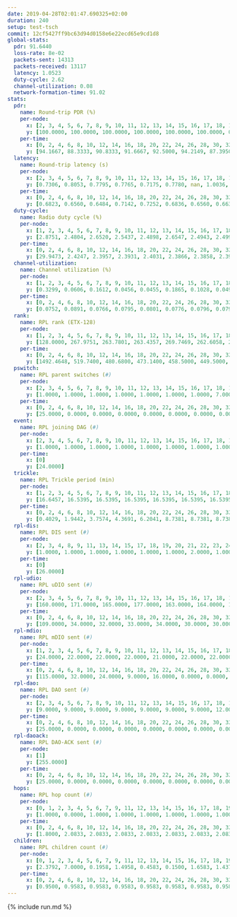 ```yaml
---
date: 2019-04-28T02:01:47.690325+02:00
duration: 240
setup: test-tsch
commit: 12cf5427ff9bc63d94d0158e6e22ecd65e9cd1d8
global-stats:
  pdr: 91.6440
  loss-rate: 8e-02
  packets-sent: 14313
  packets-received: 13117
  latency: 1.0523
  duty-cycle: 2.62
  channel-utilization: 0.08
  network-formation-time: 91.02
stats:
  pdr:
    name: Round-trip PDR (%)
    per-node:
      x: [2, 3, 4, 5, 6, 7, 8, 9, 10, 11, 12, 13, 14, 15, 16, 17, 18, 19, 20, 21, 22, 23, 24, 25]
      y: [100.0000, 100.0000, 100.0000, 100.0000, 100.0000, 100.0000, 0.0000, 100.0000, 0.0000, 100.0000, 100.0000, 99.8353, 100.0000, 99.6473, 100.0000, 99.3641, 99.8347, 100.0000, 100.0000, 100.0000, 99.5050, 100.0000, 99.6604, 99.6466]
    per-time:
      x: [0, 2, 4, 6, 8, 10, 12, 14, 16, 18, 20, 22, 24, 26, 28, 30, 32, 34, 36, 38, 40, 42, 44, 46, 48, 50, 52, 54, 56, 58, 60, 62, 64, 66, 68, 70, 72, 74, 76, 78, 80, 82, 84, 86, 88, 90, 92, 94, 96, 98, 100, 102, 104, 106, 108, 110, 112, 114, 116, 118, 120, 122, 124, 126, 128, 130, 132, 134, 136, 138, 140, 142, 144, 146, 148, 150, 152, 154, 156, 158, 160, 162, 164, 166, 168, 170, 172, 174, 176, 178, 180, 182, 184, 186, 188, 190, 192, 194, 196, 198, 200, 202, 204, 206, 208, 210, 212, 214, 216, 218, 220, 222, 224, 226, 228, 230, 232, 234, 236, 238, 240]
      y: [94.1667, 88.3333, 90.8333, 91.6667, 92.5000, 94.2149, 87.3950, 93.3884, 89.0756, 89.1667, 90.0000, 88.3333, 93.3884, 87.5000, 93.2773, 90.0000, 92.5000, 90.9091, 94.1667, 90.8333, 92.5000, 94.1176, 88.3333, 91.7355, 95.8333, 90.0000, 91.6667, 90.0000, 95.7983, 96.6942, 91.6667, 90.0000, 93.3333, 90.8333, 94.1667, 93.3333, 92.5000, 90.0000, 90.8333, 90.8333, 94.1667, 91.6667, 89.1667, 94.1667, 90.8333, 93.3333, 92.5000, 90.0000, 94.1667, 92.5000, 87.5000, 91.6667, 93.3333, 94.1667, 87.5000, 95.0000, 93.3333, 86.6667, 90.8333, 91.6667, 90.8333, 93.3333, 86.6667, 89.1667, 92.5000, 87.5000, 93.3333, 91.6667, 91.6667, 92.5000, 94.1667, 91.6667, 95.0000, 94.1667, 87.5000, 95.0000, 88.3333, 90.0000, 95.8333, 88.3333, 91.6667, 96.6667, 93.3333, 93.3333, 93.3333, 91.6667, 88.3333, 91.6667, 95.0000, 91.6667, 94.1667, 90.0000, 91.6667, 91.6667, 90.8333, 93.3333, 89.1667, 91.6667, 96.6667, 94.1667, 90.0000, 93.3333, 89.1667, 89.1667, 92.5000, 88.3333, 90.8333, 93.3333, 92.5000, 90.8333, 96.6667, 89.1667, 88.3333, 91.6667, 91.6667, 85.0000, 94.1667, 86.6667, 92.5000, 93.7500, null]
  latency:
    name: Round-trip latency (s)
    per-node:
      x: [2, 3, 4, 5, 6, 7, 8, 9, 10, 11, 12, 13, 14, 15, 16, 17, 18, 19, 20, 21, 22, 23, 24, 25]
      y: [0.7306, 0.8053, 0.7795, 0.7765, 0.7175, 0.7780, nan, 1.0036, nan, 1.1361, 0.9873, 0.8951, 1.0969, 1.1552, 1.0847, 1.1172, 1.0936, 1.1441, 1.1069, 1.3371, 1.3068, 1.3919, 1.3393, 1.4017]
    per-time:
      x: [0, 2, 4, 6, 8, 10, 12, 14, 16, 18, 20, 22, 24, 26, 28, 30, 32, 34, 36, 38, 40, 42, 44, 46, 48, 50, 52, 54, 56, 58, 60, 62, 64, 66, 68, 70, 72, 74, 76, 78, 80, 82, 84, 86, 88, 90, 92, 94, 96, 98, 100, 102, 104, 106, 108, 110, 112, 114, 116, 118, 120, 122, 124, 126, 128, 130, 132, 134, 136, 138, 140, 142, 144, 146, 148, 150, 152, 154, 156, 158, 160, 162, 164, 166, 168, 170, 172, 174, 176, 178, 180, 182, 184, 186, 188, 190, 192, 194, 196, 198, 200, 202, 204, 206, 208, 210, 212, 214, 216, 218, 220, 222, 224, 226, 228, 230, 232, 234, 236, 238, 240]
      y: [0.6823, 0.6560, 0.6484, 0.7142, 0.7252, 0.6836, 0.6560, 0.6636, 0.6840, 0.6337, 0.7233, 0.6999, 0.6443, 0.6832, 0.6358, 0.6219, 0.6747, 0.6309, 0.5898, 0.5640, 0.6285, 0.6270, 0.6128, 0.6420, 0.5722, 0.6312, 0.6142, 0.6619, 0.6467, 0.6728, 0.6826, 0.6638, 0.6717, 0.6057, 0.6648, 0.7509, 0.7763, 0.6619, 0.6236, 0.6254, 0.6487, 0.6441, 0.7143, 0.7087, 0.7336, 0.5821, 0.6006, 0.6492, 0.6647, 0.7100, 0.6725, 0.6379, 0.6601, 0.7622, 0.9577, 0.7412, 0.6592, 0.7234, 0.7174, 1.0050, 1.0245, 0.9002, 0.8984, 0.7076, 0.6848, 1.0676, 1.4417, 1.1580, 0.9562, 0.9179, 0.7780, 0.9911, 1.5849, 1.4818, 1.3972, 1.1994, 1.0392, 1.1952, 1.5691, 1.6222, 1.5728, 1.5471, 1.3463, 1.2477, 1.5445, 1.5750, 1.5749, 1.5360, 1.5653, 1.4986, 1.6070, 1.6928, 1.6028, 1.6286, 1.5837, 1.5979, 1.6088, 1.6573, 1.5993, 1.6160, 1.6821, 1.6374, 1.6915, 1.6284, 1.6868, 1.6551, 1.6237, 1.5900, 1.6692, 1.6172, 1.6360, 1.6587, 1.5936, 1.6075, 1.5558, 1.5906, 1.5625, 1.5869, 1.5672, 1.5233, null]
  duty-cycle:
    name: Radio duty cycle (%)
    per-node:
      x: [1, 2, 3, 4, 5, 6, 7, 8, 9, 10, 11, 12, 13, 14, 15, 16, 17, 18, 19, 20, 21, 22, 23, 24, 25]
      y: [2.8751, 2.4804, 2.6520, 2.5437, 2.4898, 2.6547, 2.4943, 2.4991, 2.4355, 2.4692, 2.4933, 2.5467, 2.6807, 2.5730, 2.6010, 2.7345, 2.5928, 2.7065, 2.6248, 2.6709, 2.6777, 2.7550, 2.7738, 2.7350, 2.7387]
    per-time:
      x: [0, 2, 4, 6, 8, 10, 12, 14, 16, 18, 20, 22, 24, 26, 28, 30, 32, 34, 36, 38, 40, 42, 44, 46, 48, 50, 52, 54, 56, 58, 60, 62, 64, 66, 68, 70, 72, 74, 76, 78, 80, 82, 84, 86, 88, 90, 92, 94, 96, 98, 100, 102, 104, 106, 108, 110, 112, 114, 116, 118, 120, 122, 124, 126, 128, 130, 132, 134, 136, 138, 140, 142, 144, 146, 148, 150, 152, 154, 156, 158, 160, 162, 164, 166, 168, 170, 172, 174, 176, 178, 180, 182, 184, 186, 188, 190, 192, 194, 196, 198, 200, 202, 204, 206, 208, 210, 212, 214, 216, 218, 220, 222, 224, 226, 228, 230, 232, 234, 236, 238]
      y: [29.9473, 2.4247, 2.3957, 2.3931, 2.4031, 2.3866, 2.3858, 2.3986, 2.3943, 2.3762, 2.3755, 2.3879, 2.3913, 2.3857, 2.4041, 2.3994, 2.3825, 2.3957, 2.3761, 2.3848, 2.3686, 2.3905, 2.3928, 2.3825, 2.3912, 2.3911, 2.3928, 2.3968, 2.3983, 2.3989, 2.4066, 2.3930, 2.4039, 2.4031, 2.3892, 2.3871, 2.4002, 2.3853, 2.3830, 2.3868, 2.3786, 2.4026, 2.3794, 2.3944, 2.3863, 2.3808, 2.3801, 2.3888, 2.3934, 2.4048, 2.3928, 2.3847, 2.3892, 2.3791, 2.3829, 2.3743, 2.4012, 2.3983, 2.3861, 2.3983, 2.3994, 2.3934, 2.4003, 2.3901, 2.3827, 2.3959, 2.3832, 2.3942, 2.4036, 2.3927, 2.3899, 2.3909, 2.3791, 2.4005, 2.3689, 2.3879, 2.3916, 2.3871, 2.3833, 2.3856, 2.3869, 2.3807, 2.4041, 2.3898, 2.3815, 2.3820, 2.4020, 2.3705, 2.3707, 2.3989, 2.3854, 2.3964, 2.3840, 2.3963, 2.3946, 2.3842, 2.3917, 2.3840, 2.3951, 2.3930, 2.3973, 2.3826, 2.3961, 2.3872, 2.3908, 2.3837, 2.3930, 2.3916, 2.4034, 2.4018, 2.3856, 2.4124, 2.3885, 2.3929, 2.3919, 2.3778, 2.3840, 2.3786, 2.3984, 2.3752]
  channel-utilization:
    name: Channel utilization (%)
    per-node:
      x: [1, 2, 3, 4, 5, 6, 7, 8, 9, 10, 11, 12, 13, 14, 15, 16, 17, 18, 19, 20, 21, 22, 23, 24, 25]
      y: [0.3299, 0.0606, 0.1612, 0.0456, 0.0455, 0.1865, 0.1028, 0.0490, 0.0345, 0.0735, 0.0331, 0.0556, 0.1239, 0.0315, 0.0459, 0.1634, 0.0463, 0.0665, 0.0449, 0.0545, 0.0491, 0.0362, 0.0324, 0.0302, 0.0305]
    per-time:
      x: [0, 2, 4, 6, 8, 10, 12, 14, 16, 18, 20, 22, 24, 26, 28, 30, 32, 34, 36, 38, 40, 42, 44, 46, 48, 50, 52, 54, 56, 58, 60, 62, 64, 66, 68, 70, 72, 74, 76, 78, 80, 82, 84, 86, 88, 90, 92, 94, 96, 98, 100, 102, 104, 106, 108, 110, 112, 114, 116, 118, 120, 122, 124, 126, 128, 130, 132, 134, 136, 138, 140, 142, 144, 146, 148, 150, 152, 154, 156, 158, 160, 162, 164, 166, 168, 170, 172, 174, 176, 178, 180, 182, 184, 186, 188, 190, 192, 194, 196, 198, 200, 202, 204, 206, 208, 210, 212, 214, 216, 218, 220, 222, 224, 226, 228, 230, 232, 234, 236, 238]
      y: [0.0752, 0.0891, 0.0766, 0.0795, 0.0801, 0.0776, 0.0796, 0.0793, 0.0790, 0.0731, 0.0736, 0.0796, 0.0812, 0.0774, 0.0857, 0.0817, 0.0745, 0.0822, 0.0736, 0.0758, 0.0694, 0.0786, 0.0781, 0.0733, 0.0771, 0.0761, 0.0760, 0.0791, 0.0810, 0.0803, 0.0844, 0.0784, 0.0809, 0.0819, 0.0755, 0.0746, 0.0814, 0.0744, 0.0734, 0.0754, 0.0707, 0.0804, 0.0711, 0.0772, 0.0751, 0.0728, 0.0743, 0.0771, 0.0792, 0.0816, 0.0773, 0.0721, 0.0763, 0.0729, 0.0747, 0.0700, 0.0822, 0.0786, 0.0750, 0.0795, 0.0795, 0.0774, 0.0816, 0.0767, 0.0745, 0.0808, 0.0745, 0.0775, 0.0816, 0.0768, 0.0773, 0.0775, 0.0732, 0.0834, 0.0688, 0.0768, 0.0775, 0.0740, 0.0730, 0.0757, 0.0763, 0.0743, 0.0827, 0.0766, 0.0732, 0.0722, 0.0789, 0.0689, 0.0692, 0.0819, 0.0776, 0.0827, 0.0746, 0.0810, 0.0793, 0.0752, 0.0789, 0.0758, 0.0796, 0.0795, 0.0812, 0.0762, 0.0813, 0.0769, 0.0771, 0.0765, 0.0805, 0.0779, 0.0840, 0.0819, 0.0749, 0.0865, 0.0755, 0.0772, 0.0788, 0.0721, 0.0754, 0.0738, 0.0834, 0.0693]
  rank:
    name: RPL rank (ETX-128)
    per-node:
      x: [1, 2, 3, 4, 5, 6, 7, 8, 9, 10, 11, 12, 13, 14, 15, 16, 17, 18, 19, 20, 21, 22, 23, 24, 25]
      y: [128.0000, 267.9751, 263.7801, 263.4357, 269.7469, 262.6058, 288.4855, 330.9668, 433.8988, 330.7759, 466.2672, 398.0449, 422.1388, 465.9837, 470.1579, 446.0772, 473.3105, 563.5528, 560.8436, 831.7724, 576.0498, 589.4170, 684.5878, 686.6667, 696.2863]
    per-time:
      x: [0, 2, 4, 6, 8, 10, 12, 14, 16, 18, 20, 22, 24, 26, 28, 30, 32, 34, 36, 38, 40, 42, 44, 46, 48, 50, 52, 54, 56, 58, 60, 62, 64, 66, 68, 70, 72, 74, 76, 78, 80, 82, 84, 86, 88, 90, 92, 94, 96, 98, 100, 102, 104, 106, 108, 110, 112, 114, 116, 118, 120, 122, 124, 126, 128, 130, 132, 134, 136, 138, 140, 142, 144, 146, 148, 150, 152, 154, 156, 158, 160, 162, 164, 166, 168, 170, 172, 174, 176, 178, 180, 182, 184, 186, 188, 190, 192, 194, 196, 198, 200, 202, 204, 206, 208, 210, 212, 214, 216, 218, 220, 222, 224, 226, 228, 230, 232, 234, 236, 238]
      y: [1492.4648, 519.7400, 480.6800, 473.1400, 458.5000, 449.5000, 449.1400, 480.0200, 494.4800, 484.2600, 484.1800, 478.6600, 485.4364, 467.1000, 473.2200, 464.1800, 465.7400, 478.7400, 473.4151, 453.1200, 447.6863, 453.7500, 441.4600, 445.0980, 446.2745, 436.4231, 430.7843, 428.3137, 425.5882, 425.9615, 415.9804, 426.6000, 424.8800, 428.0196, 457.9020, 455.4706, 443.1538, 429.1961, 420.7600, 419.6200, 417.7200, 419.2745, 416.8200, 435.5000, 438.2353, 429.2941, 425.7843, 429.7400, 437.1923, 423.9600, 423.4400, 420.0200, 424.5200, 430.7647, 428.7255, 426.8200, 428.2941, 430.1509, 426.8600, 427.5200, 425.6600, 429.1400, 437.0577, 433.5400, 425.1961, 423.9412, 417.8000, 417.8400, 419.3800, 416.7800, 418.3000, 417.7800, 429.0577, 415.5098, 416.3725, 414.6600, 412.7451, 414.9600, 415.1800, 414.9200, 418.0800, 421.6400, 423.4038, 427.0392, 420.8400, 422.2353, 429.4800, 433.3600, 432.4118, 426.0962, 427.0189, 421.7400, 427.9216, 425.8800, 425.4706, 425.5490, 428.4200, 433.5098, 426.8800, 429.8235, 429.2549, 428.0200, 429.8627, 439.6863, 440.9200, 438.0400, 444.0392, 436.9200, 442.7115, 435.0196, 431.0784, 437.9020, 426.7800, 431.0980, 426.6400, 423.9600, 427.4808, 426.7885, 434.8654, 432.5800]
  pswitch:
    name: RPL parent switches (#)
    per-node:
      x: [2, 3, 4, 5, 6, 7, 8, 9, 10, 11, 12, 13, 14, 15, 16, 17, 18, 19, 20, 21, 22, 23, 24, 25]
      y: [1.0000, 1.0000, 1.0000, 1.0000, 1.0000, 1.0000, 1.0000, 7.0000, 1.0000, 7.0000, 5.0000, 5.0000, 5.0000, 7.0000, 6.0000, 8.0000, 6.0000, 3.0000, 6.0000, 1.0000, 8.0000, 6.0000, 7.0000, 9.0000]
    per-time:
      x: [0, 2, 4, 6, 8, 10, 12, 14, 16, 18, 20, 22, 24, 26, 28, 30, 32, 34, 36, 38, 40, 42, 44, 46, 48, 50, 52, 54, 56, 58, 60, 62, 64, 66, 68, 70, 72, 74, 76, 78, 80, 82, 84, 86, 88, 90, 92, 94, 96, 98, 100, 102, 104, 106, 108, 110, 112, 114, 116, 118, 120, 122, 124, 126, 128, 130, 132, 134, 136, 138, 140, 142, 144, 146, 148, 150, 152, 154, 156, 158, 160, 162, 164, 166, 168, 170, 172, 174, 176, 178, 180, 182, 184, 186, 188, 190, 192, 194, 196, 198, 200, 202, 204, 206, 208, 210, 212, 214, 216, 218, 220, 222, 224, 226, 228, 230, 232, 234, 236]
      y: [25.0000, 0.0000, 0.0000, 0.0000, 0.0000, 0.0000, 0.0000, 0.0000, 0.0000, 0.0000, 0.0000, 0.0000, 5.0000, 0.0000, 0.0000, 0.0000, 0.0000, 0.0000, 3.0000, 0.0000, 1.0000, 2.0000, 0.0000, 1.0000, 1.0000, 2.0000, 1.0000, 1.0000, 1.0000, 2.0000, 1.0000, 0.0000, 0.0000, 1.0000, 1.0000, 1.0000, 2.0000, 1.0000, 0.0000, 0.0000, 0.0000, 1.0000, 0.0000, 0.0000, 1.0000, 1.0000, 1.0000, 0.0000, 2.0000, 0.0000, 0.0000, 0.0000, 0.0000, 1.0000, 1.0000, 0.0000, 1.0000, 3.0000, 0.0000, 0.0000, 0.0000, 0.0000, 2.0000, 0.0000, 1.0000, 1.0000, 0.0000, 0.0000, 0.0000, 0.0000, 0.0000, 0.0000, 2.0000, 1.0000, 1.0000, 0.0000, 1.0000, 0.0000, 0.0000, 0.0000, 0.0000, 0.0000, 2.0000, 1.0000, 0.0000, 1.0000, 0.0000, 0.0000, 1.0000, 2.0000, 3.0000, 0.0000, 1.0000, 0.0000, 1.0000, 1.0000, 0.0000, 1.0000, 0.0000, 1.0000, 1.0000, 0.0000, 1.0000, 1.0000, 0.0000, 0.0000, 1.0000, 0.0000, 2.0000, 1.0000, 1.0000, 1.0000, 0.0000, 1.0000, 0.0000, 0.0000, 2.0000, 2.0000, 2.0000]
  event:
    name: RPL joining DAG (#)
    per-node:
      x: [2, 3, 4, 5, 6, 7, 8, 9, 10, 11, 12, 13, 14, 15, 16, 17, 18, 19, 20, 21, 22, 23, 24, 25]
      y: [1.0000, 1.0000, 1.0000, 1.0000, 1.0000, 1.0000, 1.0000, 1.0000, 1.0000, 1.0000, 1.0000, 1.0000, 1.0000, 1.0000, 1.0000, 1.0000, 1.0000, 1.0000, 1.0000, 1.0000, 1.0000, 1.0000, 1.0000, 1.0000]
    per-time:
      x: [0]
      y: [24.0000]
  trickle:
    name: RPL Trickle period (min)
    per-node:
      x: [1, 2, 3, 4, 5, 6, 7, 8, 9, 10, 11, 12, 13, 14, 15, 16, 17, 18, 19, 20, 21, 22, 23, 24, 25]
      y: [16.6457, 16.5395, 16.5395, 16.5395, 16.5395, 16.5395, 16.5395, 16.5395, 16.5623, 16.5395, 16.5534, 16.5548, 16.5453, 16.5384, 16.5484, 16.5430, 16.5566, 16.4734, 16.5306, 16.5422, 16.5228, 16.5987, 16.5916, 16.5952, 16.6023]
    per-time:
      x: [0, 2, 4, 6, 8, 10, 12, 14, 16, 18, 20, 22, 24, 26, 28, 30, 32, 34, 36, 38, 40, 42, 44, 46, 48, 50, 52, 54, 56, 58, 60, 62, 64, 66, 68, 70, 72, 74, 76, 78, 80, 82, 84, 86, 88, 90, 92, 94, 96, 98, 100, 102, 104, 106, 108, 110, 112, 114, 116, 118, 120, 122, 124, 126, 128, 130, 132, 134, 136, 138, 140, 142, 144, 146, 148, 150, 152, 154, 156, 158, 160, 162, 164, 166, 168, 170, 172, 174, 176, 178, 180, 182, 184, 186, 188, 190, 192, 194, 196, 198, 200, 202, 204, 206, 208, 210, 212, 214, 216, 218, 220, 222, 224, 226, 228, 230, 232, 234, 236, 238]
      y: [0.4029, 1.9442, 3.7574, 4.3691, 6.2041, 8.7381, 8.7381, 8.7381, 8.9129, 17.4763, 17.4763, 17.4763, 17.4763, 17.4763, 17.4763, 17.4763, 17.4763, 17.4763, 17.4763, 17.4763, 17.4763, 17.4763, 17.4763, 17.4763, 17.4763, 17.4763, 17.4763, 17.4763, 17.4763, 17.4763, 17.4763, 17.4763, 17.4763, 17.4763, 17.4763, 17.4763, 17.4763, 17.4763, 17.4763, 17.4763, 17.4763, 17.4763, 17.4763, 17.4763, 17.4763, 17.4763, 17.4763, 17.4763, 17.4763, 17.4763, 17.4763, 17.4763, 17.4763, 17.4763, 17.4763, 17.4763, 17.4763, 17.4763, 17.4763, 17.4763, 17.4763, 17.4763, 17.4763, 17.4763, 17.4763, 17.4763, 17.4763, 17.4763, 17.4763, 17.4763, 17.4763, 17.4763, 17.4763, 17.4763, 17.4763, 17.4763, 17.4763, 17.4763, 17.4763, 17.4763, 17.4763, 17.4763, 17.4763, 17.4763, 17.4763, 17.4763, 17.4763, 17.4763, 17.4763, 17.4763, 17.4763, 17.4763, 17.4763, 17.4763, 17.4763, 17.4763, 17.4763, 17.4763, 17.4763, 17.4763, 17.4763, 17.4763, 17.4763, 17.4763, 17.4763, 17.4763, 17.4763, 17.4763, 17.4763, 17.4763, 17.4763, 17.4763, 17.4763, 17.4763, 17.4763, 17.4763, 17.4763, 17.4763, 17.4763, 17.4763]
  rpl-dis:
    name: RPL DIS sent (#)
    per-node:
      x: [2, 3, 4, 8, 9, 11, 13, 14, 15, 17, 18, 19, 20, 21, 22, 23, 24, 25]
      y: [1.0000, 1.0000, 1.0000, 1.0000, 1.0000, 1.0000, 2.0000, 1.0000, 1.0000, 1.0000, 2.0000, 1.0000, 1.0000, 2.0000, 2.0000, 2.0000, 2.0000, 3.0000]
    per-time:
      x: [0]
      y: [26.0000]
  rpl-udio:
    name: RPL uDIO sent (#)
    per-node:
      x: [2, 3, 4, 5, 6, 7, 8, 9, 10, 11, 12, 13, 14, 15, 16, 17, 18, 19, 20, 21, 22, 23, 24, 25]
      y: [160.0000, 171.0000, 165.0000, 177.0000, 163.0000, 164.0000, 169.0000, 168.0000, 171.0000, 166.0000, 161.0000, 167.0000, 170.0000, 169.0000, 159.0000, 171.0000, 170.0000, 166.0000, 169.0000, 168.0000, 168.0000, 165.0000, 170.0000, 168.0000]
    per-time:
      x: [0, 2, 4, 6, 8, 10, 12, 14, 16, 18, 20, 22, 24, 26, 28, 30, 32, 34, 36, 38, 40, 42, 44, 46, 48, 50, 52, 54, 56, 58, 60, 62, 64, 66, 68, 70, 72, 74, 76, 78, 80, 82, 84, 86, 88, 90, 92, 94, 96, 98, 100, 102, 104, 106, 108, 110, 112, 114, 116, 118, 120, 122, 124, 126, 128, 130, 132, 134, 136, 138, 140, 142, 144, 146, 148, 150, 152, 154, 156, 158, 160, 162, 164, 166, 168, 170, 172, 174, 176, 178, 180, 182, 184, 186, 188, 190, 192, 194, 196, 198, 200, 202, 204, 206, 208, 210, 212, 214, 216, 218, 220, 222, 224, 226, 228, 230, 232, 234, 236, 238, 240]
      y: [109.0000, 34.0000, 32.0000, 33.0000, 34.0000, 30.0000, 30.0000, 38.0000, 30.0000, 32.0000, 35.0000, 33.0000, 29.0000, 33.0000, 32.0000, 33.0000, 35.0000, 36.0000, 28.0000, 34.0000, 31.0000, 34.0000, 34.0000, 32.0000, 35.0000, 29.0000, 33.0000, 30.0000, 37.0000, 32.0000, 36.0000, 29.0000, 35.0000, 31.0000, 35.0000, 32.0000, 28.0000, 31.0000, 33.0000, 34.0000, 33.0000, 29.0000, 34.0000, 30.0000, 32.0000, 30.0000, 34.0000, 33.0000, 30.0000, 30.0000, 29.0000, 33.0000, 32.0000, 33.0000, 34.0000, 34.0000, 37.0000, 33.0000, 30.0000, 34.0000, 41.0000, 32.0000, 31.0000, 38.0000, 33.0000, 35.0000, 35.0000, 28.0000, 33.0000, 33.0000, 30.0000, 31.0000, 36.0000, 35.0000, 29.0000, 37.0000, 39.0000, 32.0000, 33.0000, 38.0000, 35.0000, 31.0000, 36.0000, 27.0000, 36.0000, 33.0000, 32.0000, 33.0000, 29.0000, 32.0000, 34.0000, 35.0000, 30.0000, 32.0000, 32.0000, 35.0000, 31.0000, 32.0000, 33.0000, 33.0000, 36.0000, 32.0000, 31.0000, 36.0000, 34.0000, 29.0000, 30.0000, 32.0000, 33.0000, 33.0000, 32.0000, 33.0000, 34.0000, 37.0000, 29.0000, 33.0000, 36.0000, 30.0000, 34.0000, 33.0000, 3.0000]
  rpl-mdio:
    name: RPL mDIO sent (#)
    per-node:
      x: [1, 2, 3, 4, 5, 6, 7, 8, 9, 10, 11, 12, 13, 14, 15, 16, 17, 18, 19, 20, 21, 22, 23, 24, 25]
      y: [24.0000, 22.0000, 22.0000, 22.0000, 21.0000, 22.0000, 22.0000, 22.0000, 21.0000, 21.0000, 21.0000, 20.0000, 20.0000, 21.0000, 21.0000, 23.0000, 21.0000, 21.0000, 22.0000, 20.0000, 21.0000, 21.0000, 21.0000, 20.0000, 21.0000]
    per-time:
      x: [0, 2, 4, 6, 8, 10, 12, 14, 16, 18, 20, 22, 24, 26, 28, 30, 32, 34, 36, 38, 40, 42, 44, 46, 48, 50, 52, 54, 56, 58, 60, 62, 64, 66, 68, 70, 72, 74, 76, 78, 80, 82, 84, 86, 88, 90, 92, 94, 96, 98, 100, 102, 104, 106, 108, 110, 112, 114, 116, 118, 120, 122, 124, 126, 128, 130, 132, 134, 136, 138, 140, 142, 144, 146, 148, 150, 152, 154, 156, 158, 160, 162, 164, 166, 168, 170, 172, 174, 176, 178, 180, 182, 184, 186, 188, 190, 192, 194, 196, 198, 200, 202, 204, 206, 208, 210, 212, 214, 216, 218, 220, 222, 224, 226, 228, 230, 232, 234, 236, 238]
      y: [115.0000, 32.0000, 24.0000, 9.0000, 16.0000, 0.0000, 0.0000, 17.0000, 7.0000, 1.0000, 0.0000, 0.0000, 0.0000, 4.0000, 1.0000, 12.0000, 6.0000, 2.0000, 0.0000, 0.0000, 0.0000, 0.0000, 3.0000, 3.0000, 7.0000, 9.0000, 3.0000, 0.0000, 0.0000, 0.0000, 2.0000, 5.0000, 7.0000, 6.0000, 4.0000, 1.0000, 0.0000, 0.0000, 0.0000, 3.0000, 4.0000, 7.0000, 6.0000, 4.0000, 1.0000, 0.0000, 0.0000, 0.0000, 3.0000, 7.0000, 4.0000, 6.0000, 5.0000, 0.0000, 0.0000, 0.0000, 0.0000, 6.0000, 3.0000, 7.0000, 6.0000, 3.0000, 0.0000, 0.0000, 0.0000, 1.0000, 2.0000, 8.0000, 7.0000, 6.0000, 1.0000, 0.0000, 0.0000, 0.0000, 1.0000, 6.0000, 4.0000, 8.0000, 6.0000, 0.0000, 0.0000, 0.0000, 0.0000, 3.0000, 1.0000, 5.0000, 13.0000, 3.0000, 0.0000, 0.0000, 0.0000, 0.0000, 7.0000, 4.0000, 6.0000, 4.0000, 4.0000, 0.0000, 0.0000, 0.0000, 1.0000, 4.0000, 5.0000, 9.0000, 6.0000, 0.0000, 0.0000, 0.0000, 0.0000, 4.0000, 4.0000, 4.0000, 8.0000, 5.0000, 0.0000, 0.0000, 0.0000, 0.0000, 4.0000, 8.0000]
  rpl-dao:
    name: RPL DAO sent (#)
    per-node:
      x: [2, 3, 4, 5, 6, 7, 8, 9, 10, 11, 12, 13, 14, 15, 16, 17, 18, 19, 20, 21, 22, 23, 24, 25]
      y: [9.0000, 9.0000, 9.0000, 9.0000, 9.0000, 9.0000, 9.0000, 12.0000, 9.0000, 12.0000, 11.0000, 10.0000, 11.0000, 13.0000, 12.0000, 13.0000, 11.0000, 11.0000, 11.0000, 9.0000, 14.0000, 11.0000, 12.0000, 13.0000]
    per-time:
      x: [0, 2, 4, 6, 8, 10, 12, 14, 16, 18, 20, 22, 24, 26, 28, 30, 32, 34, 36, 38, 40, 42, 44, 46, 48, 50, 52, 54, 56, 58, 60, 62, 64, 66, 68, 70, 72, 74, 76, 78, 80, 82, 84, 86, 88, 90, 92, 94, 96, 98, 100, 102, 104, 106, 108, 110, 112, 114, 116, 118, 120, 122, 124, 126, 128, 130, 132, 134, 136, 138, 140, 142, 144, 146, 148, 150, 152, 154, 156, 158, 160, 162, 164, 166, 168, 170, 172, 174, 176, 178, 180, 182, 184, 186, 188, 190, 192, 194, 196, 198, 200, 202, 204, 206, 208, 210, 212, 214, 216, 218, 220, 222, 224, 226, 228, 230, 232, 234, 236, 238]
      y: [25.0000, 0.0000, 0.0000, 0.0000, 0.0000, 0.0000, 0.0000, 0.0000, 0.0000, 0.0000, 0.0000, 0.0000, 6.0000, 0.0000, 20.0000, 0.0000, 0.0000, 0.0000, 3.0000, 0.0000, 1.0000, 2.0000, 0.0000, 1.0000, 1.0000, 2.0000, 1.0000, 1.0000, 13.0000, 3.0000, 1.0000, 0.0000, 1.0000, 2.0000, 2.0000, 2.0000, 3.0000, 1.0000, 0.0000, 1.0000, 0.0000, 2.0000, 6.0000, 6.0000, 1.0000, 1.0000, 1.0000, 2.0000, 2.0000, 2.0000, 2.0000, 1.0000, 0.0000, 1.0000, 1.0000, 0.0000, 6.0000, 9.0000, 0.0000, 1.0000, 0.0000, 2.0000, 3.0000, 2.0000, 2.0000, 1.0000, 1.0000, 1.0000, 1.0000, 0.0000, 3.0000, 8.0000, 4.0000, 1.0000, 2.0000, 0.0000, 1.0000, 2.0000, 1.0000, 2.0000, 1.0000, 0.0000, 3.0000, 2.0000, 0.0000, 8.0000, 4.0000, 0.0000, 2.0000, 2.0000, 4.0000, 0.0000, 1.0000, 2.0000, 2.0000, 1.0000, 0.0000, 3.0000, 0.0000, 7.0000, 4.0000, 0.0000, 1.0000, 4.0000, 2.0000, 0.0000, 2.0000, 2.0000, 3.0000, 2.0000, 1.0000, 2.0000, 0.0000, 4.0000, 5.0000, 1.0000, 3.0000, 4.0000, 2.0000, 1.0000]
  rpl-daoack:
    name: RPL DAO-ACK sent (#)
    per-node:
      x: [1]
      y: [255.0000]
    per-time:
      x: [0, 2, 4, 6, 8, 10, 12, 14, 16, 18, 20, 22, 24, 26, 28, 30, 32, 34, 36, 38, 40, 42, 44, 46, 48, 50, 52, 54, 56, 58, 60, 62, 64, 66, 68, 70, 72, 74, 76, 78, 80, 82, 84, 86, 88, 90, 92, 94, 96, 98, 100, 102, 104, 106, 108, 110, 112, 114, 116, 118, 120, 122, 124, 126, 128, 130, 132, 134, 136, 138, 140, 142, 144, 146, 148, 150, 152, 154, 156, 158, 160, 162, 164, 166, 168, 170, 172, 174, 176, 178, 180, 182, 184, 186, 188, 190, 192, 194, 196, 198, 200, 202, 204, 206, 208, 210, 212, 214, 216, 218, 220, 222, 224, 226, 228, 230, 232, 234, 236, 238]
      y: [25.0000, 0.0000, 0.0000, 0.0000, 0.0000, 0.0000, 0.0000, 0.0000, 0.0000, 0.0000, 0.0000, 0.0000, 5.0000, 0.0000, 20.0000, 0.0000, 0.0000, 0.0000, 3.0000, 0.0000, 1.0000, 2.0000, 0.0000, 1.0000, 1.0000, 2.0000, 1.0000, 1.0000, 13.0000, 3.0000, 1.0000, 0.0000, 1.0000, 2.0000, 2.0000, 2.0000, 3.0000, 1.0000, 0.0000, 1.0000, 0.0000, 2.0000, 6.0000, 6.0000, 1.0000, 1.0000, 1.0000, 2.0000, 2.0000, 2.0000, 2.0000, 1.0000, 0.0000, 1.0000, 1.0000, 0.0000, 6.0000, 9.0000, 0.0000, 1.0000, 0.0000, 2.0000, 2.0000, 2.0000, 2.0000, 1.0000, 1.0000, 1.0000, 1.0000, 0.0000, 3.0000, 8.0000, 4.0000, 1.0000, 2.0000, 0.0000, 1.0000, 2.0000, 1.0000, 2.0000, 1.0000, 0.0000, 4.0000, 1.0000, 1.0000, 7.0000, 4.0000, 0.0000, 2.0000, 2.0000, 3.0000, 0.0000, 1.0000, 2.0000, 2.0000, 1.0000, 0.0000, 3.0000, 0.0000, 6.0000, 5.0000, 0.0000, 1.0000, 4.0000, 2.0000, 0.0000, 2.0000, 2.0000, 3.0000, 2.0000, 1.0000, 2.0000, 0.0000, 4.0000, 5.0000, 1.0000, 3.0000, 4.0000, 2.0000, 1.0000]
  hops:
    name: RPL hop count (#)
    per-node:
      x: [0, 1, 2, 3, 4, 5, 6, 7, 9, 11, 12, 13, 14, 15, 16, 17, 18, 19, 20, 21, 22, 23, 24, 25]
      y: [1.0000, 0.0000, 1.0000, 1.0000, 1.0000, 1.0000, 1.0000, 1.0000, 2.0000, 2.0000, 2.0000, 2.0000, 2.0628, 2.0000, 2.0000, 2.1625, 2.9958, 3.0000, 3.0628, 3.0000, 3.0000, 3.8661, 4.0000, 3.9958]
    per-time:
      x: [0, 2, 4, 6, 8, 10, 12, 14, 16, 18, 20, 22, 24, 26, 28, 30, 32, 34, 36, 38, 40, 42, 44, 46, 48, 50, 52, 54, 56, 58, 60, 62, 64, 66, 68, 70, 72, 74, 76, 78, 80, 82, 84, 86, 88, 90, 92, 94, 96, 98, 100, 102, 104, 106, 108, 110, 112, 114, 116, 118, 120, 122, 124, 126, 128, 130, 132, 134, 136, 138, 140, 142, 144, 146, 148, 150, 152, 154, 156, 158, 160, 162, 164, 166, 168, 170, 172, 174, 176, 178, 180, 182, 184, 186, 188, 190, 192, 194, 196, 198, 200, 202, 204, 206, 208, 210, 212, 214, 216, 218, 220, 222, 224, 226, 228, 230, 232, 234, 236, 238]
      y: [1.8000, 2.0833, 2.0833, 2.0833, 2.0833, 2.0833, 2.0833, 2.0833, 2.0833, 2.0833, 2.0833, 2.0833, 2.1042, 2.1250, 2.1250, 2.1250, 2.1250, 2.1250, 2.1250, 2.1250, 2.0833, 2.0833, 2.0833, 2.0833, 2.0833, 2.0625, 2.1250, 2.1250, 2.1250, 2.1250, 2.1250, 2.1250, 2.1250, 2.0833, 2.0417, 2.0417, 2.0417, 2.0417, 2.0417, 2.0417, 2.0417, 2.0625, 2.0833, 2.0833, 2.0833, 2.0833, 2.0833, 2.0833, 2.0833, 2.0833, 2.0833, 2.0833, 2.0833, 2.0833, 2.0833, 2.0833, 2.0833, 2.0833, 2.0833, 2.0833, 2.0833, 2.0833, 2.1042, 2.1250, 2.1250, 2.1250, 2.1250, 2.1250, 2.1250, 2.1250, 2.1250, 2.1250, 2.1250, 2.1250, 2.1042, 2.0833, 2.0833, 2.0833, 2.0833, 2.0833, 2.0833, 2.0833, 2.0833, 2.0833, 2.0833, 2.0833, 2.0833, 2.0833, 2.0833, 2.0833, 2.0833, 2.0833, 2.0833, 2.0833, 2.0833, 2.0833, 2.0833, 2.0833, 2.0833, 2.0833, 2.0833, 2.0833, 2.0833, 2.0833, 2.0833, 2.0833, 2.0833, 2.0833, 2.0833, 2.0833, 2.0833, 2.0833, 2.0833, 2.0833, 2.0833, 2.0833, 2.0833, 2.0833, 2.0833, 2.0833]
  children:
    name: RPL children count (#)
    per-node:
      x: [0, 1, 2, 3, 4, 5, 6, 7, 9, 11, 12, 13, 14, 15, 16, 17, 18, 19, 20, 21, 22, 23, 24, 25]
      y: [2.3792, 7.0000, 0.1958, 1.4958, 0.4583, 0.1500, 1.6583, 1.4375, 0.0625, 0.0000, 0.4542, 1.3708, 0.0000, 0.2875, 2.9667, 0.1958, 1.0251, 0.3333, 0.7950, 0.6109, 0.1004, 0.0000, 0.0000, 0.0000]
    per-time:
      x: [0, 2, 4, 6, 8, 10, 12, 14, 16, 18, 20, 22, 24, 26, 28, 30, 32, 34, 36, 38, 40, 42, 44, 46, 48, 50, 52, 54, 56, 58, 60, 62, 64, 66, 68, 70, 72, 74, 76, 78, 80, 82, 84, 86, 88, 90, 92, 94, 96, 98, 100, 102, 104, 106, 108, 110, 112, 114, 116, 118, 120, 122, 124, 126, 128, 130, 132, 134, 136, 138, 140, 142, 144, 146, 148, 150, 152, 154, 156, 158, 160, 162, 164, 166, 168, 170, 172, 174, 176, 178, 180, 182, 184, 186, 188, 190, 192, 194, 196, 198, 200, 202, 204, 206, 208, 210, 212, 214, 216, 218, 220, 222, 224, 226, 228, 230, 232, 234, 236, 238]
      y: [0.9500, 0.9583, 0.9583, 0.9583, 0.9583, 0.9583, 0.9583, 0.9583, 0.9583, 0.9583, 0.9583, 0.9583, 0.9583, 0.9583, 0.9583, 0.9583, 0.9583, 0.9583, 0.9583, 0.9583, 0.9583, 0.9583, 0.9583, 0.9583, 0.9583, 0.9583, 0.9583, 0.9583, 0.9583, 0.9583, 0.9583, 0.9583, 0.9583, 0.9583, 0.9583, 0.9583, 0.9583, 0.9583, 0.9583, 0.9583, 0.9583, 0.9583, 0.9583, 0.9583, 0.9583, 0.9583, 0.9583, 0.9583, 0.9583, 0.9583, 0.9583, 0.9583, 0.9583, 0.9583, 0.9583, 0.9583, 0.9583, 0.9583, 0.9583, 0.9583, 0.9583, 0.9583, 0.9583, 0.9583, 0.9583, 0.9583, 0.9583, 0.9583, 0.9583, 0.9583, 0.9583, 0.9583, 0.9583, 0.9583, 0.9583, 0.9583, 0.9583, 0.9583, 0.9583, 0.9583, 0.9583, 0.9583, 0.9583, 0.9583, 0.9583, 0.9583, 0.9583, 0.9583, 0.9583, 0.9583, 0.9583, 0.9583, 0.9583, 0.9583, 0.9583, 0.9583, 0.9583, 0.9583, 0.9583, 0.9583, 0.9583, 0.9583, 0.9583, 0.9583, 0.9583, 0.9583, 0.9583, 0.9583, 0.9583, 0.9583, 0.9583, 0.9583, 0.9583, 0.9583, 0.9583, 0.9583, 0.9583, 0.9583, 0.9583, 0.9583]
---
```


{% include run.md %}
